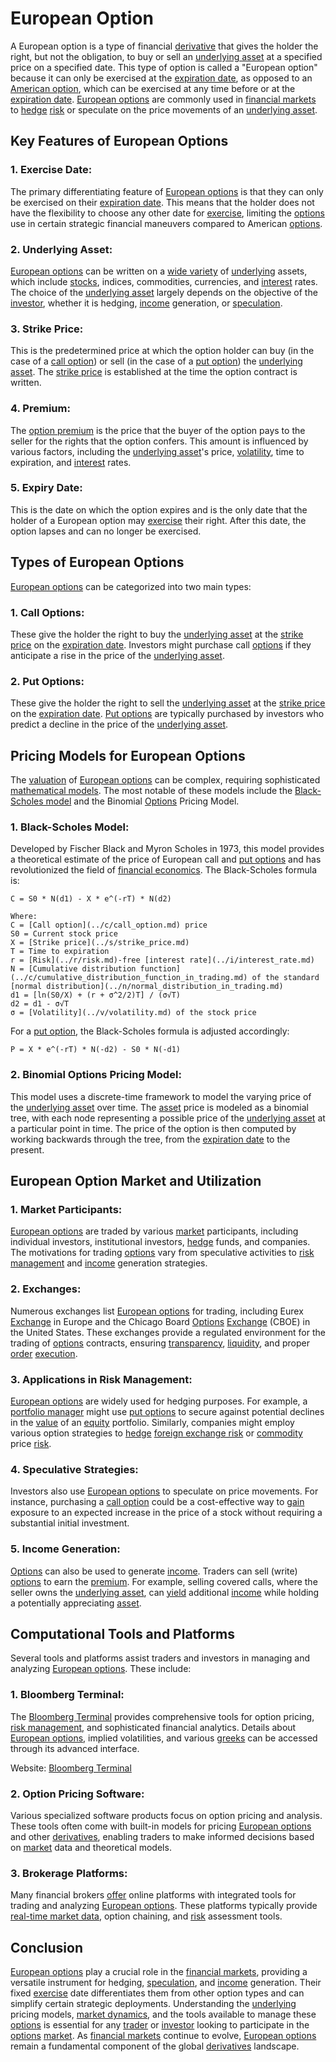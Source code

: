 # European Option

A European option is a type of financial [derivative](../d/derivative.md) that gives the holder the right, but not the obligation, to buy or sell an [underlying asset](../u/underlying_asset.md) at a specified price on a specified date. This type of option is called a "European option" because it can only be exercised at the [expiration date](../e/expiration_date.md), as opposed to an [American option](../a/american_option.md), which can be exercised at any time before or at the [expiration date](../e/expiration_date.md). [European options](../e/european_options.md) are commonly used in [financial markets](../f/financial_market.md) to [hedge](../h/hedge.md) [risk](../r/risk.md) or speculate on the price movements of an [underlying asset](../u/underlying_asset.md).

## Key Features of European Options

### 1. **Exercise Date**: 
The primary differentiating feature of [European options](../e/european_options.md) is that they can only be exercised on their [expiration date](../e/expiration_date.md). This means that the holder does not have the flexibility to choose any other date for [exercise](../e/exercise.md), limiting the [options](../o/options.md) use in certain strategic financial maneuvers compared to American [options](../o/options.md).

### 2. **Underlying Asset**: 
[European options](../e/european_options.md) can be written on a [wide variety](../w/wide_variety.md) of [underlying](../u/underlying.md) assets, which include [stocks](../s/stock.md), indices, commodities, currencies, and [interest](../i/interest.md) rates. The choice of the [underlying asset](../u/underlying_asset.md) largely depends on the objective of the [investor](../i/investor.md), whether it is hedging, [income](../i/income.md) generation, or [speculation](../s/speculation.md).

### 3. **Strike Price**: 
This is the predetermined price at which the option holder can buy (in the case of a [call option](../c/call_option.md)) or sell (in the case of a [put option](../p/put.md)) the [underlying asset](../u/underlying_asset.md). The [strike price](../s/strike_price.md) is established at the time the option contract is written.

### 4. **Premium**: 
The [option premium](../o/option_premium.md) is the price that the buyer of the option pays to the seller for the rights that the option confers. This amount is influenced by various factors, including the [underlying asset](../u/underlying_asset.md)'s price, [volatility](../v/volatility.md), time to expiration, and [interest](../i/interest.md) rates.

### 5. **Expiry Date**: 
This is the date on which the option expires and is the only date that the holder of a European option may [exercise](../e/exercise.md) their right. After this date, the option lapses and can no longer be exercised.

## Types of European Options

[European options](../e/european_options.md) can be categorized into two main types: 

### 1. **Call Options**: 
These give the holder the right to buy the [underlying asset](../u/underlying_asset.md) at the [strike price](../s/strike_price.md) on the [expiration date](../e/expiration_date.md). Investors might purchase call [options](../o/options.md) if they anticipate a rise in the price of the [underlying asset](../u/underlying_asset.md).

### 2. **Put Options**: 
These give the holder the right to sell the [underlying asset](../u/underlying_asset.md) at the [strike price](../s/strike_price.md) on the [expiration date](../e/expiration_date.md). [Put options](../p/put_options.md) are typically purchased by investors who predict a decline in the price of the [underlying asset](../u/underlying_asset.md).

## Pricing Models for European Options

The [valuation](../v/valuation.md) of [European options](../e/european_options.md) can be complex, requiring sophisticated [mathematical models](../m/mathematical_models_in_trading.md). The most notable of these models include the [Black-Scholes model](../b/black-scholes_model.md) and the Binomial [Options](../o/options.md) Pricing Model.

### 1. **Black-Scholes Model**:
Developed by Fischer Black and Myron Scholes in 1973, this model provides a theoretical estimate of the price of European call and [put options](../p/put_options.md) and has revolutionized the field of [financial economics](../f/financial_economics.md). The Black-Scholes formula is:

```
C = S0 * N(d1) - X * e^(-rT) * N(d2)

Where: 
C = [Call option](../c/call_option.md) price
S0 = Current stock price
X = [Strike price](../s/strike_price.md)
T = Time to expiration
r = [Risk](../r/risk.md)-free [interest rate](../i/interest_rate.md)
N = [Cumulative distribution function](../c/cumulative_distribution_function_in_trading.md) of the standard [normal distribution](../n/normal_distribution_in_trading.md)
d1 = [ln(S0/X) + (r + σ^2/2)T] / (σ√T)
d2 = d1 - σ√T
σ = [Volatility](../v/volatility.md) of the stock price
```

For a [put option](../p/put.md), the Black-Scholes formula is adjusted accordingly:

```
P = X * e^(-rT) * N(-d2) - S0 * N(-d1)
```

### 2. **Binomial Options Pricing Model**:
This model uses a discrete-time framework to model the varying price of the [underlying asset](../u/underlying_asset.md) over time. The [asset](../a/asset.md) price is modeled as a binomial tree, with each node representing a possible price of the [underlying asset](../u/underlying_asset.md) at a particular point in time. The price of the option is then computed by working backwards through the tree, from the [expiration date](../e/expiration_date.md) to the present.

## European Option Market and Utilization

### 1. **Market Participants**:
[European options](../e/european_options.md) are traded by various [market](../m/market.md) participants, including individual investors, institutional investors, [hedge](../h/hedge.md) funds, and companies. The motivations for trading [options](../o/options.md) vary from speculative activities to [risk management](../r/risk_management.md) and [income](../i/income.md) generation strategies.

### 2. **Exchanges**:
Numerous exchanges list [European options](../e/european_options.md) for trading, including Eurex [Exchange](../e/exchange.md) in Europe and the Chicago Board [Options](../o/options.md) [Exchange](../e/exchange.md) (CBOE) in the United States. These exchanges provide a regulated environment for the trading of [options](../o/options.md) contracts, ensuring [transparency](../t/transparency.md), [liquidity](../l/liquidity.md), and proper [order](../o/order.md) [execution](../e/execution.md).

### 3. **Applications in Risk Management**:
[European options](../e/european_options.md) are widely used for hedging purposes. For example, a [portfolio manager](../p/portfolio_manager.md) might use [put options](../p/put_options.md) to secure against potential declines in the [value](../v/value.md) of an [equity](../e/equity.md) portfolio. Similarly, companies might employ various option strategies to [hedge](../h/hedge.md) [foreign exchange risk](../f/foreign_exchange_risk.md) or [commodity](../c/commodity.md) price [risk](../r/risk.md).

### 4. **Speculative Strategies**:
Investors also use [European options](../e/european_options.md) to speculate on price movements. For instance, purchasing a [call option](../c/call_option.md) could be a cost-effective way to [gain](../g/gain.md) exposure to an expected increase in the price of a stock without requiring a substantial initial investment.

### 5. **Income Generation**:
[Options](../o/options.md) can also be used to generate [income](../i/income.md). Traders can sell (write) [options](../o/options.md) to earn the [premium](../p/premium.md). For example, selling covered calls, where the seller owns the [underlying asset](../u/underlying_asset.md), can [yield](../y/yield.md) additional [income](../i/income.md) while holding a potentially appreciating [asset](../a/asset.md).

## Computational Tools and Platforms

Several tools and platforms assist traders and investors in managing and analyzing [European options](../e/european_options.md). These include:

### 1. **Bloomberg Terminal**:
The [Bloomberg Terminal](../b/bloomberg_terminal.md) provides comprehensive tools for option pricing, [risk management](../r/risk_management.md), and sophisticated financial analytics. Details about [European options](../e/european_options.md), implied volatilities, and various [greeks](../g/greeks.md) can be accessed through its advanced interface.

Website: [Bloomberg Terminal](https://www.bloomberg.com/professional/product/terminal/)

### 2. **Option Pricing Software**:
Various specialized software products focus on option pricing and analysis. These tools often come with built-in models for pricing [European options](../e/european_options.md) and other [derivatives](../d/derivatives.md), enabling traders to make informed decisions based on [market](../m/market.md) data and theoretical models.

### 3. **Brokerage Platforms**:
Many financial brokers [offer](../o/offer.md) online platforms with integrated tools for trading and analyzing [European options](../e/european_options.md). These platforms typically provide [real-time market data](../r/real-time_market_data.md), option chaining, and [risk](../r/risk.md) assessment tools.

## Conclusion

[European options](../e/european_options.md) play a crucial role in the [financial markets](../f/financial_market.md), providing a versatile instrument for hedging, [speculation](../s/speculation.md), and [income](../i/income.md) generation. Their fixed [exercise](../e/exercise.md) date differentiates them from other option types and can simplify certain strategic deployments. Understanding the [underlying](../u/underlying.md) pricing models, [market dynamics](../m/market_dynamics.md), and the tools available to manage these [options](../o/options.md) is essential for any [trader](../t/trader.md) or [investor](../i/investor.md) looking to participate in the [options](../o/options.md) [market](../m/market.md). As [financial markets](../f/financial_market.md) continue to evolve, [European options](../e/european_options.md) remain a fundamental component of the global [derivatives](../d/derivatives.md) landscape.